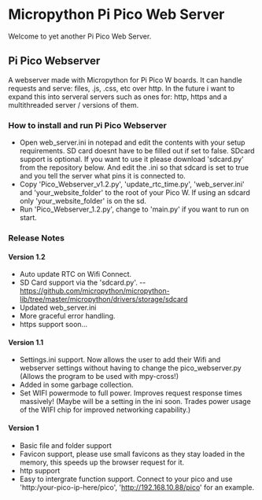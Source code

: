 # Micropython Pi Pico Web Server
Welcome to yet another Pi Pico Web Server.
</br>
## Pi Pico Webserver
A webserver made with Micropython for Pi Pico W boards. It can handle requests and serve: files, .js, .css, etc over http. In the future i want to expand this into serveral servers such as ones for: http, https and a multithreaded server / versions of them.
### How to install and run Pi Pico Webserver
- Open web_server.ini in notepad and edit the contents with your setup requirements. SD card doesnt have to be filled out if set to false. SDcard support is optional. If you want to use it please download 'sdcard.py' from the repository below. And edit the .ini so that sdcard is set to true and you tell the server what pins it is connected to.
-  Copy 'Pico_Webserver_v1.2.py', 'update_rtc_time.py', 'web_server.ini' and 'your_website_folder' to the root of your Pico W. If using an sdcard only 'your_website_folder' is on the sd.
-  Run 'Pico_Webserver_1.2.py', change to 'main.py' if you want to run on start.
### Release Notes
#### Version 1.2
 - Auto update RTC on Wifi Connect.
 - SD Card support via the 'sdcard.py'. -- https://github.com/micropython/micropython-lib/tree/master/micropython/drivers/storage/sdcard
 - Updated web_server.ini
 - More graceful error handling.
 - https support soon...
#### Version 1.1
 - Settings.ini support. Now allows the user to add their Wifi and webserver settings without having to change the pico_webserver.py (Allows the program to be used with mpy-cross!)
 - Added in some garbage collection.
 - Set WIFI powermode to full power. Improves request response times massively! (Maybe will be a setting in the ini soon. Trades power usage of the WIFI chip for improved networking capability.)
#### Version 1
 - Basic file and folder support
 - Favicon support, please use small favicons as they stay loaded in the memory, this speeds up  the browser request for it.
 - http support
 - Easy to intergrate function support. Connect to your pico and use 'http:/your-pico-ip-here/pico', 'http://192.168.10.88/pico' for an example.
